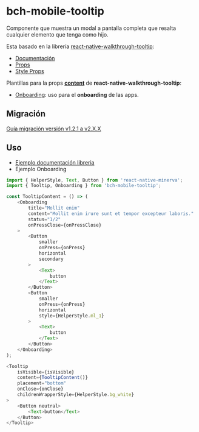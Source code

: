 # bch-mobile-tooltip

Componente que muestra un modal a pantalla completa que resalta cualquier elemento que tenga como hijo.

Esta basado en la librería [react-native-walkthrough-tooltip](https://github.com/jasongaare/react-native-walkthrough-tooltip):
- [Documentación](https://github.com/jasongaare/react-native-walkthrough-tooltip)
- [Props](https://github.com/jasongaare/react-native-walkthrough-tooltip)
- [Style Props](https://github.com/jasongaare/react-native-walkthrough-tooltip#example-usage)

Plantillas para la props [**content**](https://github.com/jasongaare/react-native-walkthrough-tooltip) de **react-native-walkthrough-tooltip**:

- [Onboarding](http://bitbucket.bch.bancodechile.cl:7990/projects/INVA/repos/bch-mobile-tooltip/browse/src/Onboarding.js): uso para el **onboarding** de las apps.

## Migración

[Guía migración versión v1.2.1 a v2.X.X](https://confluence.bch.bancodechile.cl:8443/pages/viewpage.action?pageId=140885663)

## Uso

- [Ejemplo documentación libreria](https://github.com/jasongaare/react-native-walkthrough-tooltip#example-usage)
- Ejemplo Onboarding

```javascript
import { HelperStyle, Text, Button } from 'react-native-minerva';
import { Tooltip, Onboarding } from 'bch-mobile-tooltip';

const TooltipContent = () => (
    <Onboarding
        title="Mollit enim"
        content="Mollit enim irure sunt et tempor excepteur laboris."
        status="1/2"
        onPressClose={onPressClose}
    >
        <Button
            smaller
            onPress={onPress}
            horizontal
            secondary
        >
            <Text>
                button
            </Text>
        </Button>
        <Button
            smaller
            onPress={onPress}
            horizontal
            style={HelperStyle.ml_1}
        >
            <Text>
                button
            </Text>
        </Button>
    </Onboarding>
);

<Tooltip
    isVisible={isVisible}
    content={TooltipContent()}
    placement="bottom"
    onClose={onClose}
    childrenWrapperStyle={HelperStyle.bg_white}
>
    <Button neutral>
        <Text>button</Text>
    </Button>
</Tooltip>

```